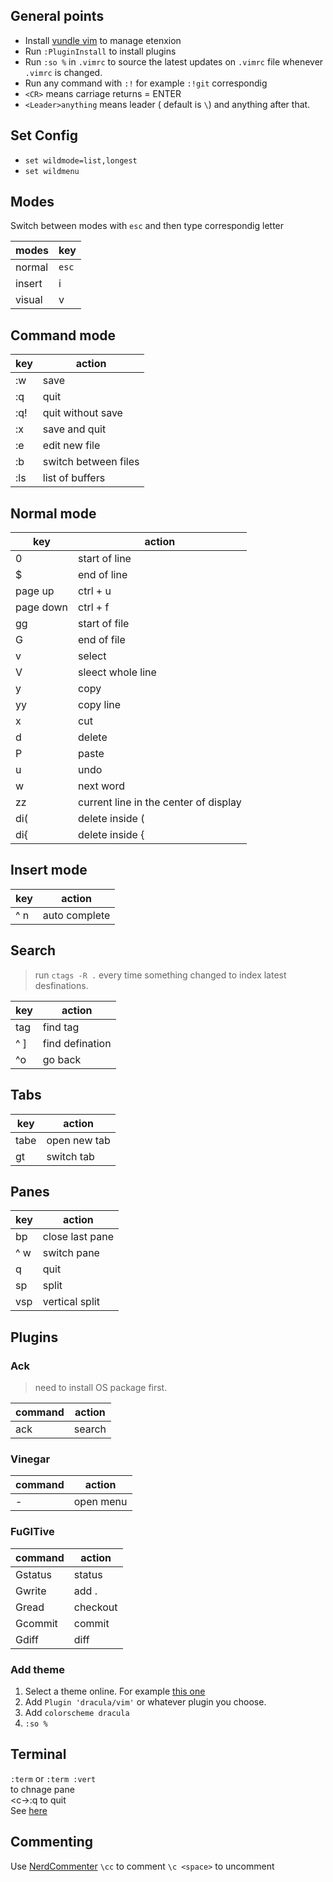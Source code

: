 ## General points
* Install [vundle vim](https://github.com/VundleVim/Vundle.vim) to manage etenxion  
* Run `:PluginInstall` to install plugins 
* Run `:so %` in `.vimrc` to source the latest updates on `.vimrc` file whenever `.vimrc` is changed. 
* Run any command with `:!` for example `:!git` correspondig
* `<CR>` means carriage returns = ENTER
* `<Leader>anything` means leader ( default is `\`) and anything after that.

## Set Config
  - `set wildmode=list,longest`
 - `set wildmenu`

 
## Modes  
Switch between modes with `esc` and then type correspondig letter  
  
| modes | key |
|-------|-----|
|normal |`esc`|
|insert |  i  |
|visual |  v  |
  

## Command mode  
|   key   |  action  |
|---------|----------|
|   :w    |   save   |
|   :q    |   quit   |
|   :q!   |  quit without save |
|   :x    |   save and quit |
|   :e    |   edit new file |
|   :b    |   switch between files |
|   :ls   |  list of buffers  |
## Normal mode  
  
|  key  |  action  |
|-------|----------|
|   0   |  start of line |
|   $   | end of line |
| page up | ctrl + u |
|  page down | ctrl + f |         
|  gg   |  start of file |
|   G   |  end of file |
|   v   |   select |
|   V   |   sleect whole line |
|   y   |   copy   |
|  yy   |   copy line |
|   x   |   cut    |
|   d   |   delete |
|   P   |   paste  |
|   u   |   undo   |
|   w   |  next word |
|   zz  |  current line in the center of display |
| di( | delete inside ( |
| di{  | delete inside { |

## Insert mode

|   key   |   action   |
|---------|------------|
| ^ n | auto complete |

## Search

> run `ctags -R .` every time something changed to index latest desfinations. 

|   key   |  action  |
|---------|----------|
|   tag   | find tag |
|  ^ ]    | find defination |
|  ^o   |  go back |
## Tabs

|   key   |   action   |
|---------|------------|
|  tabe  | open new tab |
|  gt  | switch tab |


## Panes
  
|   key   |  action   |
|---------|-----------|
|  bp     |  close last pane |
| ^ w | switch pane |
| q       |  quit  |
| sp      |  split  |
  vsp     |  vertical split |


## Plugins

### Ack
> need to install OS package first.   
  
|   command   |   action   |
|---------|------------|
|  ack   |  search  |


### Vinegar

|   command   |   action   |
|---------|---------|
|    -    |  open menu  |


### FuGITive

|   command   |   action   |
|---------|------------|
| Gstatus | status |
| Gwrite  | add . |
| Gread  |  checkout |
| Gcommit | commit |
| Gdiff  | diff |

### Add theme
1. Select a theme online. For example [this one](https://github.com/dracula/vim/tree/b7e11c087fe2a9e3023cdccf17985704e27b125d)
2. Add `Plugin 'dracula/vim'` or whatever plugin you choose.
3. Add `colorscheme dracula`
4. `:so %`

## Terminal
`:term` or `:term :vert`  
<c-w> to chnage pane  
<c-\><c-n>:q to quit  
See [here](https://github.com/vim/vim/blob/master/runtime/doc/terminal.txt) 
## Commenting
Use [NerdCommenter](https://github.com/scrooloose/nerdcommenter)
`\cc` to comment
`\c <space>` to uncomment
